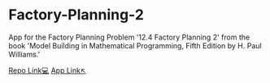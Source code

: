 # Factory-Planning-2

App for the Factory Planning Problem '12.4 Factory Planning 2' from the book 'Model Building in Mathematical Programming, Fifth Edition by H. Paul Williams.'

[Repo Link💻](https://github.com/Ash7erix/Model_Building_Assignments/tree/main/12.4_Factory_Planning_Continued)
[App Link↖️](https://factory-planning-2.streamlit.app)
